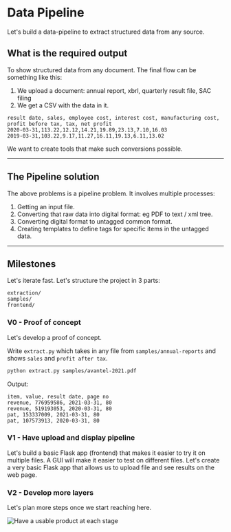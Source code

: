 # Data Pipeline
Let's build a data-pipeline to extract structured data from any source.

## What is the required output
To show structured data from any document. The final flow can be something like this:

1. We upload a document: annual report, xbrl, quarterly result file, SAC filing
2. We get a CSV with the data in it.

```text
result date, sales, employee cost, interest cost, manufacturing cost, profit before tax, tax, net profit
2020-03-31,113.22,12.12,14.21,19.89,23.13,7.10,16.03
2019-03-31,103.22,9.17,11.27,16.11,19.13,6.11,13.02
```

We want to create tools that make such conversions possible.

----

## The Pipeline solution
The above problems is a pipeline problem. It involves multiple processes:

1. Getting an input file.
2. Converting that raw data into digital format: eg PDF to text / xml tree.
3. Converting digital format to untagged common format.
4. Creating templates to define tags for specific items in the untagged data.

----

## Milestones

Let's iterate fast. Let's structure the project in 3 parts:

```
extraction/
samples/
frontend/
```

### V0 - Proof of concept

Let's develop a proof of concept.

Write `extract.py` which takes in any file from `samples/annual-reports` and shows `sales` and `profit after tax`.

```bash
python extract.py samples/avantel-2021.pdf
```

Output:

```
item, value, result date, page no
revenue, 776959586, 2021-03-31, 80
revenue, 519193053, 2020-03-31, 80
pat, 153337009, 2021-03-31, 80
pat, 107573913, 2020-03-31, 80
```

### V1 - Have upload and display pipeline

Let's build a basic Flask app (frontend) that makes it easier to try it on multiple files. A GUI will make it easier to test on different files. Let's create a very basic Flask app that allows us to upload file and see results on the web page.

### V2 - Develop more layers

Let's plan more steps once we start reaching here.

![Have a usable product at each stage](https://blog.crisp.se/wp-content/uploads/2016/01/Making-sense-of-MVP-.jpg)


